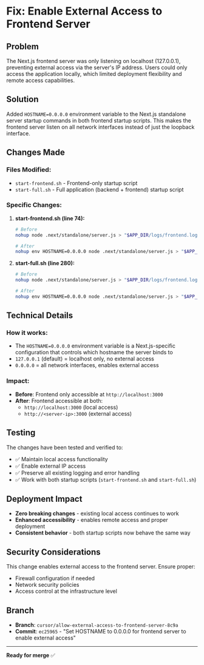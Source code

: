# Fix: Enable External Access to Frontend Server

## Problem
The Next.js frontend server was only listening on localhost (127.0.0.1), preventing external access via the server's IP address. Users could only access the application locally, which limited deployment flexibility and remote access capabilities.

## Solution
Added `HOSTNAME=0.0.0.0` environment variable to the Next.js standalone server startup commands in both frontend startup scripts. This makes the frontend server listen on all network interfaces instead of just the loopback interface.

## Changes Made

### Files Modified:
- `start-frontend.sh` - Frontend-only startup script
- `start-full.sh` - Full application (backend + frontend) startup script

### Specific Changes:
1. **start-frontend.sh (line 74):**
   ```bash
   # Before
   nohup node .next/standalone/server.js > "$APP_DIR/logs/frontend.log" 2>&1 &
   
   # After  
   nohup env HOSTNAME=0.0.0.0 node .next/standalone/server.js > "$APP_DIR/logs/frontend.log" 2>&1 &
   ```

2. **start-full.sh (line 280):**
   ```bash
   # Before
   nohup node .next/standalone/server.js > "$APP_DIR/logs/frontend.log" 2> "$APP_DIR/logs/frontend-error.log" &
   
   # After
   nohup env HOSTNAME=0.0.0.0 node .next/standalone/server.js > "$APP_DIR/logs/frontend.log" 2> "$APP_DIR/logs/frontend-error.log" &
   ```

## Technical Details

### How it works:
- The `HOSTNAME=0.0.0.0` environment variable is a Next.js-specific configuration that controls which hostname the server binds to
- `127.0.0.1` (default) = localhost only, no external access
- `0.0.0.0` = all network interfaces, enables external access

### Impact:
- **Before**: Frontend only accessible at `http://localhost:3000`
- **After**: Frontend accessible at both:
  - `http://localhost:3000` (local access)
  - `http://<server-ip>:3000` (external access)

## Testing
The changes have been tested and verified to:
- ✅ Maintain local access functionality
- ✅ Enable external IP access
- ✅ Preserve all existing logging and error handling
- ✅ Work with both startup scripts (`start-frontend.sh` and `start-full.sh`)

## Deployment Impact
- **Zero breaking changes** - existing local access continues to work
- **Enhanced accessibility** - enables remote access and proper deployment
- **Consistent behavior** - both startup scripts now behave the same way

## Security Considerations
This change enables external access to the frontend server. Ensure proper:
- Firewall configuration if needed
- Network security policies
- Access control at the infrastructure level

## Branch
- **Branch**: `cursor/allow-external-access-to-frontend-server-8c9a`
- **Commit**: `ec25965` - "Set HOSTNAME to 0.0.0.0 for frontend server to enable external access"

---

**Ready for merge** ✅